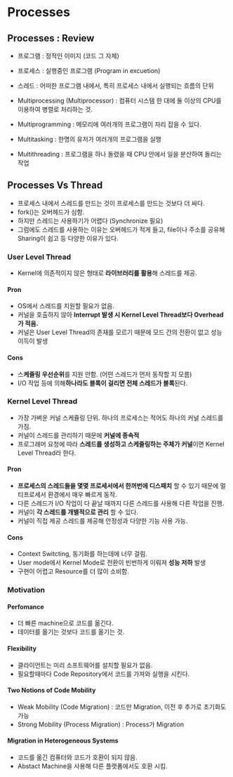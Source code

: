 # Processes

## Processes : Review  
- 프로그램 : 정적인 이미지 (코드 그 자체)  
- 프로세스 : 실행중인 프로그램 (Program in excuetion)  
- 스레드 : 어떠한 프로그램 내에서, 특히 프로세스 내에서 실행되는 흐름의 단위  

- Multiprocessing (Multiprocessor) : 컴퓨터 시스템 한 대에 둘 이상의 CPU를 이용하여 병렬로 처리하는 것. 
- Multiprogramming : 메모리에 여러개의 프로그램이 자리 잡을 수 있다.  
- Multitasking : 한명의 유저가 여러개의 프로그램을 실행  
- Multithreading : 프로그램을 하나 돌렸을 때 CPU 안에서 일을 분산하여 돌리는 작업  


## Processes Vs Thread  
- 프로세스 내에서 스레드를 만드는 것이 프로세스를 만드는 것보다 더 싸다.  
- fork()는 오버헤드가 심함.  
- 하지만 스레드는 사용하기가 어렵다 (Synchronize 필요)  
- 그럼에도 스레드를 사용하는 이유는 오버헤드가 적게 들고, file이나 주소를 공유해 Sharing이 쉽고 등 다양한 이유가 있다.  

### User Level Thread  
- Kernel에 의존적이지 않은 형태로 **라이브러리를 활용**해 스레드를 제공.  

#### Pron  
- OS에서 스레드를 지원할 필요가 없음.  
- 커널을 호출하지 않아 **Interrupt 발생 시 Kernel Level Thread보다 Overhead가 적음.**  
- 커널은 User Level Thread의 존재를 모르기 때문에 모드 간의 전환이 없고 성능 이득이 발생  

#### Cons  
- 스**케줄링 우선순위**를 지원 안함. (어떤 스레드가 먼저 동작할 지 모름)  
- I/O 작업 등에 의해**하나라도 블록이 걸리면 전체 스레드가 블록**된다.

### Kernel Level Thread  
- 가장 가벼운 커널 스케쥴링 단위. 하나의 프로세스는 적어도 하나의 커널 스레드를 가짐.    
- 커널이 스레드를 관리하기 때문에 **커널에 종속적**  
- 프로그래머 요청에 따라 **스레드를 생성하고 스케줄링하는 주체가 커널**이면 Kernel Level Thread라 한다.  

#### Pron  
- **프로세스의 스레드들을 몇몇 프로세서에서 한꺼번에 디스패치** 할 수 있기 때문에 멀티프로세서 환경에서 매우 빠르게 동작.  
- 다른 스레드가 I/O 작업이 다 끝날 때까지 다른 스레드를 사용해 다른 작업을 진행.  
- 커널이 **각 스레드를 개별적으로 관리** 할 수 있다.  
- 커널이 직접 제공 스레드를 제공해 안정성과 다양한 기능 사용 가능.  

#### Cons  
- Context Switcting, 동기화를 하는데에 너무 걸림.  
- User mode에서 Kernel Mode로 전환이 빈번하게 이뤄져 **성능 저하** 발생  
- 구현이 어렵고 Resource를 더 많이 소비함.  

### Motivation  

#### Perfomance  
- 더 빠른 machine으로 코드를 옮긴다.  
- 데이터를 옮기는 것보다 코드를 옮기는 것.  

#### Flexibility  
- 클라이언트는 미리 소프트웨어를 설치할 필요가 없음.  
- 필요할때마다 Code Repository에서 코드를 가져와 실행을 시킨다.  

#### Two Notions of Code Mobility  
- Weak Mobility (Code Migration) : 코드만 Migration, 이전 후 추가로 초기화도 가능  
- Strong Mobility (Process Migration) : Process가 Migration  

#### Migration in Heterogeneous Systems  
- 코드를 옮긴 컴퓨터와 코드가 호환이 되지 않음.  
- Abstact Machine을 사용해 다른 플랫폼에서도 호환 시킴.
  
